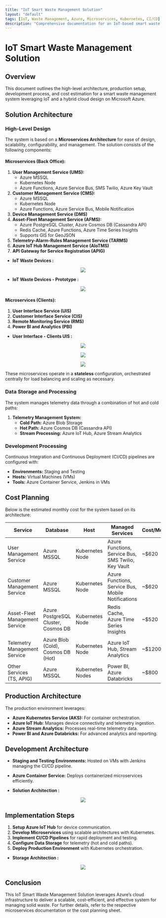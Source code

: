 ```yaml
---
title: "IoT Smart Waste Management Solution"
layout: "default"
tags: [IoT, Waste Management, Azure, Microservices, Kubernetes, CI/CD]
description: "Comprehensive documentation for an IoT-based smart waste management system leveraging Microsoft Azure."
---
```


# IoT Smart Waste Management Solution

## Overview
This document outlines the high-level architecture, production setup, development process, and cost estimation for a smart waste management system leveraging IoT and a hybrid cloud design on Microsoft Azure.

## Solution Architecture
### High-Level Design
The system is based on a **Microservices Architecture** for ease of design, scalability, configurability, and management. The solution consists of the following components:

#### **Microservices (Back Office):**
1. **User Management Service (UMS):**
   - Azure MSSQL
   - Kubernetes Node
   - Azure Functions, Azure Service Bus, SMS Twilio, Azure Key Vault
2. **Customer Management Service (CMS):**
   - Azure MSSQL
   - Kubernetes Node
   - Azure Functions, Azure Service Bus, Mobile Notification
3. **Device Management Service (DMS)**
4. **Asset-Fleet Management Service (AFMS):**
   - Azure PostgreSQL Cluster, Azure Cosmos DB (Cassandra API)
   - Redis Cache, Azure Functions, Azure Time Series Insights
   - Supports GIS for GeoJSON
5. **Telemetry-Alarm-Rules Management Service (TARMS)**
6. **Azure IoT Hub Management Service (AIoTMS)**
7. **API Gateway for Service Registration (APIG)**

- **IoT Waste Devices :**
<p align="center">
<img src="_assets/images/hd1.png"/>
</p>

- **IoT Waste Devices - Prototype :**
<p align="center">
<img src="_assets/images/hd2.png"/>
</p>

#### **Microservices (Clients):**
1. **User Interface Service (UIS)**
2. **Customer Interface Service (CIS)**
3. **Remote Monitoring Service (RMS)**
4. **Power BI and Analytics (PBI)**

- **User Interface - Clients UIS :**
<p align="center">
<img src="_assets/images/sw1.png"/>
</p>

<p align="center">
<img src="_assets/images/sw2.png"/>
</p>

<p align="center">
<img src="_assets/images/sw3.png"/>
</p>

These microservices operate in a **stateless** configuration, orchestrated centrally for load balancing and scaling as necessary.

### Data Storage and Processing
The system manages telemetry data through a combination of hot and cold paths:

1. **Telemetry Management System:**
   - **Cold Path:** Azure Blob Storage
   - **Hot Path:** Azure Cosmos DB (Cassandra API)
   - **Stream Processing:** Azure IoT Hub, Azure Stream Analytics

### Development Processing
Continuous Integration and Continuous Deployment (CI/CD) pipelines are configured with:
- **Environments:** Staging and Testing
- **Hosts:** Virtual Machines (VMs)
- **Tools:** Azure Container Service, Jenkins in VMs

## Cost Planning
Below is the estimated monthly cost for the system based on its architecture:

| **Service**               | **Database**                     | **Host**           | **Managed Services**                                    | **Cost/Month**  | **Comments**                     |
|---------------------------|----------------------------------|--------------------|-------------------------------------------------------|-----------------|----------------------------------|
| User Management Service   | Azure MSSQL                     | Kubernetes Node    | Azure Functions, Service Bus, SMS Twilio, Key Vault   | ~$620           | Shared MSSQL with CMS            |
| Customer Management Service| Azure MSSQL                    | Kubernetes Node    | Azure Functions, Service Bus, Mobile Notifications    | ~$620           |                                  |
| Asset-Fleet Management Service| Azure PostgreSQL Cluster, Cosmos DB | Kubernetes Node    | Redis Cache, Azure Time Series Insights              | ~$520          | Includes GIS for GeoJSON         |
| Telemetry Management Service| Azure Blob (Cold), Cosmos DB (Hot) | Kubernetes Node    | Azure IoT Hub, Stream Analytics                      | ~$1200          | 400,000 messages/day IoT Hub ($25)|
| Other Services (TS, APIG) | Azure MSSQL                     | Kubernetes Nodes   | Power BI, Azure Databricks                           | ~$800           |                                  |

## Production Architecture
The production environment leverages:
- **Azure Kubernetes Service (AKS):** For container orchestration.
- **Azure IoT Hub:** Manages device connectivity and telemetry ingestion.
- **Azure Stream Analytics:** Processes real-time telemetry data.
- **Power BI and Azure Databricks:** For advanced analytics and reporting.

## Development Architecture
- **Staging and Testing Environments:** Hosted on VMs with Jenkins managing the CI/CD pipeline.
- **Azure Container Service:** Deploys containerized microservices efficiently.

- **Solution Architection :**
<p align="center">
<img src="_assets/images/arch2.png"/>
</p>

## Implementation Steps
1. **Setup Azure IoT Hub** for device communication.
2. **Develop Microservices** using scalable architectures with Kubernetes.
3. **Implement CI/CD Pipelines** for rapid deployment and testing.
4. **Configure Data Storage** for telemetry (hot and cold paths).
5. **Deploy Production Environment** with Kubernetes orchestration.

- **Storage Architection :**
<p align="center">
<img src="_assets/images/arch1.png"/>
</p>

## Conclusion
This IoT Smart Waste Management Solution leverages Azure’s cloud infrastructure to deliver a scalable, cost-efficient, and effective system for managing solid waste. For further details, refer to the respective microservices documentation or the cost planning sheet.

